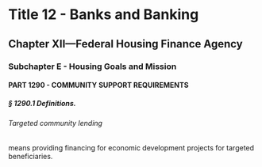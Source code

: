 
# Title 12 - Banks and Banking
## Chapter XII—Federal Housing Finance Agency
### Subchapter E - Housing Goals and Mission
#### PART 1290 - COMMUNITY SUPPORT REQUIREMENTS
##### § 1290.1 Definitions.
###### Targeted community lending

means providing financing for economic development projects for targeted beneficiaries.

